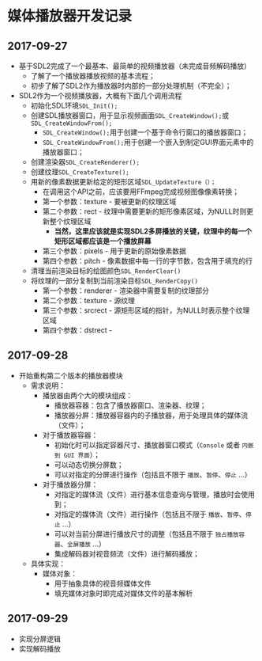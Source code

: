 # 媒体播放器开发记录 #

## 2017-09-27 ##
- 基于SDL2完成了一个最基本、最简单的视频播放器（未完成音频解码播放）
	- 了解了一个播放器播放视频的基本流程；
	- 初步了解了SDL2作为播放器时内部的一部分处理机制（不完全）；
- SDL2作为一个视频播放器，大概有下面几个调用流程
	- 初始化SDL环境```SDL_Init();```
	- 创建SDL播放器窗口，用于显示视频画面```SDL_CreateWindow();```或```SDL_CreateWindowFrom();```
		- ```SDL_CreateWindow();```用于创建一个基于命令行窗口的播放器窗口；
		- ```SDL_CreateWindowFrom();```用于创建一个嵌入到制定GUI界面元素中的播放器窗口；
	- 创建渲染器```SDL_CreateRenderer();```
	- 创建纹理```SDL_CreateTexture();```
	- 用新的像素数据更新给定的矩形区域```SDL_UpdateTexture（）；```
		- 在调用这个API之前，应该要用FFmpeg完成视频图像像素转换；
		- 第一个参数：texture - 要被更新的纹理区域
		- 第二个参数：rect - 纹理中需要更新的矩形像素区域，为NULL时则更新整个纹理区域
			- **当然，这里应该就是实现SDL2多屏播放的关键，纹理中的每一个矩形区域都应该是一个播放屏幕**
		- 第三个参数：pixels - 用于更新的原始像素数据
		- 第四个参数：pitch - 像素数据中每一行的字节数，包含用于填充的行
	- 清理当前渲染目标的绘图颜色```SDL_RenderClear()```
	- 将纹理的一部分复制到当前渲染目标```SDL_RenderCopy()```
		- 第一个参数：renderer - 渲染器中需要复制的纹理部分
		- 第二个参数：texture - 源纹理
		- 第三个参数：srcrect - 源矩形区域的指针，为NULL时表示整个纹理区域
		- 第四个参数：dstrect - 

## 2017-09-28 ##
- 开始重构第二个版本的播放器模块
	- 需求说明：
		- 播放器由两个大的模块组成：
			- 播放器容器：包含了播放器窗口、渲染器、纹理；
			- 播放器分屏：播放器容器内的子播放器，用于处理具体的媒体流（文件）；
		- 对于播放器容器：
			- 初始化时可以指定容器尺寸、播放器窗口模式（```Console``` 或者 ```内嵌到 GUI 界面```）；
			- 可以动态切换分屏数；
			- 可以对指定的分屏进行操作（包括且不限于 ```播放```、```暂停```、```停止``` ...）
		- 对于播放器分屏：
			- 对指定的媒体流（文件）进行基本信息查询与管理，播放时会使用到；
			- 对指定的媒体流（文件）进行操作（包括且不限于 ```播放```、```暂停```、```停止``` ...）
			- 可以对当前分屏进行播放尺寸的调整（包括且不限于 ```独占播放容器```、```全屏播放``` ...）
			- 集成解码器对视音频流（文件）进行解码播放；
	- 具体实现：
		- 媒体对象：
			- 用于抽象具体的视音频媒体文件
			- 填充媒体对象时即完成对媒体文件的基本解析

## 2017-09-29 ##
- 实现分屏逻辑
- 实现解码播放